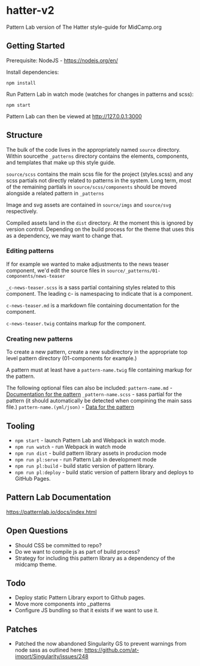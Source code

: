 # hatter-v2

Pattern Lab version of The Hatter style-guide for MidCamp.org

## Getting Started

Prerequisite: NodeJS - https://nodejs.org/en/

Install dependencies:

`npm install` 

Run Pattern Lab in watch mode (watches for changes in patterns and scss):

`npm start`

Pattern Lab can then be viewed at http://127.0.0.1:3000

## Structure

The  bulk of the code lives in the appropriately named `source` directory. Within sourcethe `_patterns` directory 
contains the elements, components, and templates that make up this style guide.

`source/scss` contains the main scss file for the project (styles.scss) and any scss partials not directly related to 
patterns in the system. Long term, most of the remaining partials in `source/scss/components` should be moved alongside 
a related pattern in `_patterns`

Image and svg assets are contained in `source/imgs` and `source/svg` respectively.

Compiled assets land in the `dist` directory. At the moment this is ignored by version control. Depending on the build 
process for the theme that uses this as a dependency, we may want to change that.

### Editing patterns

If for example we wanted to make adjustments to the news teaser component, we'd edit the source files in 
`source/_patterns/01-components/news-teaser`

`_c-news-teaser.scss` is a sass partial containing styles related to this component. The leading c- is namespacing to 
indicate that is a component.

`c-news-teaser.md` is a markdown file containing documentation for the component.

`c-news-teaser.twig` contains markup for the component.

### Creating new patterns

To create a new pattern, create a new subdirectory in the appropriate top level pattern directory (01-components for 
example.)

A pattern must at least have a `pattern-name.twig` file containing markup for the pattern.

The following optional files can also be included:
`pattern-name.md` - [Documentation for the pattern](https://patternlab.io/docs/pattern-documenting.html)
`_pattern-name.scss` - sass partial for the pattern (it should automatically be detected when compining the main sass file.)
`pattern-name.(yml/json)` - [Data for the pattern](https://patternlab.io/docs/data-pattern-specific.html)

## Tooling

* `npm start` - launch Pattern Lab and Webpack in watch mode.
* `npm run watch` - run Webpack in watch mode
* `npm run dist` - build pattern library assets in producion mode
* `npm run pl:serve` - run Pattern Lab in development mode
* `npm run pl:build` - build static version of pattern library.
* `npm run pl:deploy` - build static version of pattern library and deploys to GitHub Pages.

## Pattern Lab Documentation

https://patternlab.io/docs/index.html

## Open Questions

* Should CSS be committed to repo?
* Do we want to compile js as part of build process?
* Strategy for including this pattern library as a dependency of the midcamp theme.

## Todo

* Deploy static Pattern Library export to Github pages.
* Move more components into _patterns
* Configure JS bundling so that it exists if we want to use it.

## Patches

* Patched the now abandoned Singularity GS to prevent warnings from node sass 
as outlined here: https://github.com/at-import/Singularity/issues/248
